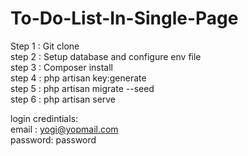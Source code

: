 # To-Do-List-In-Single-Page

Step 1 : Git clone <br/>
step 2 : Setup database and configure env file <br/>
step 3 : Composer install <br/>
step 4 : php artisan key:generate <br/>
step 5 : php artisan migrate --seed <br/>
step 6 : php artisan serve <br/>

login credintials: <br/>
 email : yogi@yopmail.com <br/>
 password: password                
